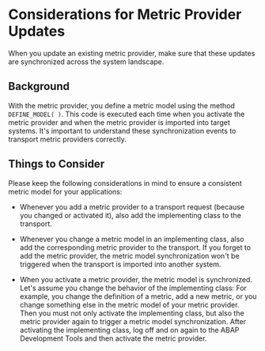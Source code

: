 <!-- loioe13c49878d504f368d441d7341d0e068 -->

# Considerations for Metric Provider Updates

When you update an existing metric provider, make sure that these updates are synchronized across the system landscape.



<a name="loioe13c49878d504f368d441d7341d0e068__section_h3r_t3r_x5b"/>

## Background

With the metric provider, you define a metric model using the method `DEFINE_MODEL( )`. This code is executed each time when you activate the metric provider and when the metric provider is imported into target systems. It's important to understand these synchronization events to transport metric providers correctly.



<a name="loioe13c49878d504f368d441d7341d0e068__section_yfh_53r_x5b"/>

## Things to Consider

Please keep the following considerations in mind to ensure a consistent metric model for your applications:

-   Whenever you add a metric provider to a transport request \(because you changed or activated it\), also add the implementing class to the transport.

-   Whenever you change a metric model in an implementing class, also add the corresponding metric provider to the transport. If you forget to add the metric provider, the metric model synchronization won't be triggered when the transport is imported into another system.

-   When you activate a metric provider, the metric model is synchronized. Let's assume you change the behavior of the implementing class: For example, you change the definition of a metric, add a new metric, or you change something else in the metric model of your metric provider. Then you must not only activate the implementing class, but also the metric provider again to trigger a metric model synchronization. After activating the implementing class, log off and on again to the ABAP Development Tools and then activate the metric provider.


